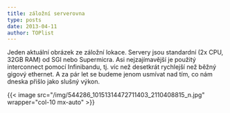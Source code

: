 ```yaml
---
title: záložní serverovna
type: posts
date: 2013-04-11
author: TOPlist
---
```

Jeden aktuální obrázek ze záložní lokace. Servery jsou standardní (2x CPU, 32GB RAM) od SGI nebo Supermicra. Asi nejzajímavější je použitý interconnect pomocí Infinibandu, tj. víc než desetkrát rychlejší než běžný gigový ethernet. A za pár let se budeme jenom usmívat nad tím, co nám dneska přišlo jako slušný výkon.

{{< image src="/img/544286_10151314472711403_2110408815_n.jpg" wrapper="col-10 mx-auto" >}}

